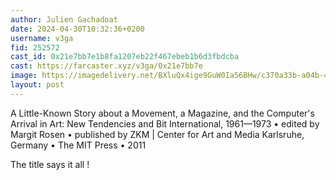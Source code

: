 ```yaml
---
author: Julien Gachadoat
date: 2024-04-30T10:32:36+0200
username: v3ga
fid: 252572
cast_id: 0x21e7bb7e1b8fa1207eb22f467ebeb1b6d3fbdcba
cast: https://farcaster.xyz/v3ga/0x21e7bb7e
image: https://imagedelivery.net/BXluQx4ige9GuW0Ia56BHw/c370a33b-a04b-4b6f-5008-3450fb8c1e00/original
layout: post
---
```


A Little-Known Story about a Movement, a Magazine, and the Computer's Arrival in Art: New Tendencies and Bit International, 1961—1973 • edited by Margit Rosen • published by ZKM | Center for Art and Media Karlsruhe, Germany • The MIT Press • 2011

The title says it all !

<img src='https://imagedelivery.net/BXluQx4ige9GuW0Ia56BHw/c370a33b-a04b-4b6f-5008-3450fb8c1e00/original' alt='' referrerpolicy='no-referrer'/>
<img src='https://imagedelivery.net/BXluQx4ige9GuW0Ia56BHw/9a86f7ea-997a-40fd-3b44-30b7b63f6300/original' alt='' referrerpolicy='no-referrer'/>
